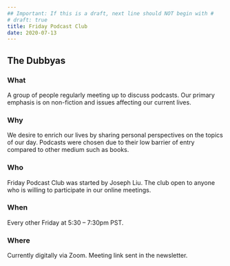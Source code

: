```yaml
---
## Important: If this is a draft, next line should NOT begin with #
# draft: true
title: Friday Podcast Club
date: 2020-07-13
---
```


## The Dubbyas

### What
A group of people regularly meeting up to discuss podcasts.
Our primary emphasis is on non-fiction and issues affecting our current lives.

### Why
We desire to enrich our lives by sharing personal perspectives on the topics of our day.
Podcasts were chosen due to their low barrier of entry compared to other medium such as books.

### Who
Friday Podcast Club was started by Joseph Liu.
The club open to anyone who is willing to participate in our online meetings.

### When
Every other Friday at 5:30 &ndash; 7:30pm PST.

### Where
Currently digitally via Zoom. Meeting link sent in the newsletter.

<!--
 created 2020-07-13 15:45:39.254686 -0700 PDT m=+0.074147564
-->
